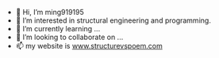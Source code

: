 - 👋 Hi, I’m ming919195
- 👀 I’m interested in structural engineering and programming.
- 🌱 I’m currently learning ...
- 💞️ I’m looking to collaborate on ...
- 📫 my website is www.structurevspoem.com

<!---
ming91915/ming91915 is a ✨ special ✨ repository because its `README.md` (this file) appears on your GitHub profile.
You can click the Preview link to take a look at your changes.
--->
